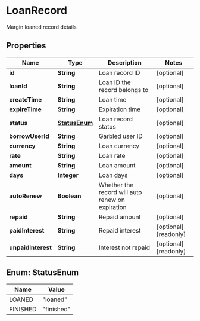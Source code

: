 
# LoanRecord

Margin loaned record details

## Properties

Name | Type | Description | Notes
------------ | ------------- | ------------- | -------------
**id** | **String** | Loan record ID |  [optional]
**loanId** | **String** | Loan ID the record belongs to |  [optional]
**createTime** | **String** | Loan time |  [optional]
**expireTime** | **String** | Expiration time |  [optional]
**status** | [**StatusEnum**](#StatusEnum) | Loan record status |  [optional]
**borrowUserId** | **String** | Garbled user ID |  [optional]
**currency** | **String** | Loan currency |  [optional]
**rate** | **String** | Loan rate |  [optional]
**amount** | **String** | Loan amount |  [optional]
**days** | **Integer** | Loan days |  [optional]
**autoRenew** | **Boolean** | Whether the record will auto renew on expiration |  [optional]
**repaid** | **String** | Repaid amount |  [optional]
**paidInterest** | **String** | Repaid interest |  [optional] [readonly]
**unpaidInterest** | **String** | Interest not repaid |  [optional] [readonly]

## Enum: StatusEnum

Name | Value
---- | -----
LOANED | &quot;loaned&quot;
FINISHED | &quot;finished&quot;

